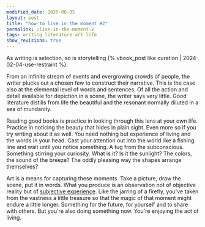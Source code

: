 ```yaml
---
modified_date: 2025-06-05
layout: post
title: "how to live in the moment #2"
permalink: /live-in-the-moment-2
tags: writing literature art life
show_revisions: true
---
```


As writing is selection, so is storytelling {% vbook_post like curation | 2024-02-04-use-restraint %}.
<!--more-->
From an infinite stream of events and evergrowing crowds of people, the writer plucks out a chosen few to construct their narrative.
This is the case also at the elemental level of words and sentences.
Of all the action and detail available for depiction in a scene, the writer says very little.
Good literature distills from life the beautiful and the resonant normally diluted in a sea of mundanity.

Reading good books is practice in looking through this lens at your own life.
Practice in noticing the beauty that hides in plain sight.
Even more so if you try writing about it as well.
You need nothing but experience of living and the words in your head.
Cast your attention out into the world like a fishing line and wait until you notice something.
A tug from the subconscious.
Something stirring your curiosity.
What is it?
Is it the sunlight?
The colors, the sound of the breeze?
The oddly pleasing way the shapes arrange themselves?

Art is a means for capturing these moments.
Take a picture, draw the scene, put it in words.
What you produce is an observation not of objective reality but of [subjective experience](https://en.wikipedia.org/wiki/Qualia).
Like the jarring of a firefly, you've taken from the vastness a little treasure so that the magic of that moment might endure a little longer.
Something for the future, for yourself and to share with others.
But you're also doing something now.
You're enjoying the act of living.